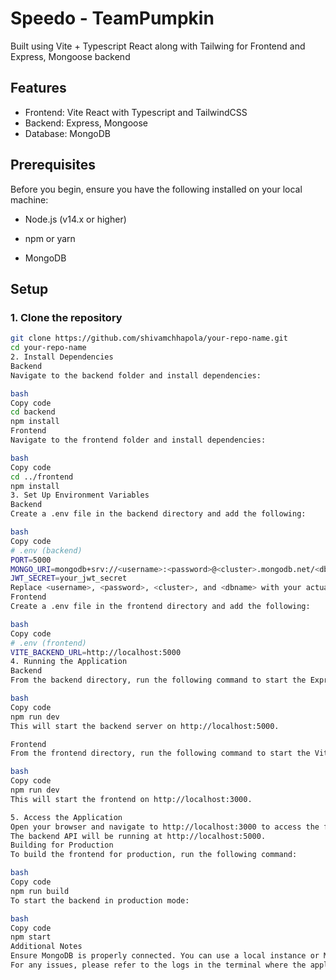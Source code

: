 # Speedo - TeamPumpkin

Built using Vite + Typescript React along with Tailwing for Frontend and Express, Mongoose backend

## Features

- Frontend: Vite React with Typescript and TailwindCSS
- Backend: Express, Mongoose
- Database: MongoDB

## Prerequisites

Before you begin, ensure you have the following installed on your local machine:

- Node.js (v14.x or higher)

- npm or yarn
- MongoDB

## Setup

### 1. Clone the repository

```bash
git clone https://github.com/shivamchhapola/your-repo-name.git
cd your-repo-name
2. Install Dependencies
Backend
Navigate to the backend folder and install dependencies:

bash
Copy code
cd backend
npm install
Frontend
Navigate to the frontend folder and install dependencies:

bash
Copy code
cd ../frontend
npm install
3. Set Up Environment Variables
Backend
Create a .env file in the backend directory and add the following:

bash
Copy code
# .env (backend)
PORT=5000
MONGO_URI=mongodb+srv://<username>:<password>@<cluster>.mongodb.net/<dbname>?retryWrites=true&w=majority
JWT_SECRET=your_jwt_secret
Replace <username>, <password>, <cluster>, and <dbname> with your actual MongoDB vector URI details.
Frontend
Create a .env file in the frontend directory and add the following:

bash
Copy code
# .env (frontend)
VITE_BACKEND_URL=http://localhost:5000
4. Running the Application
Backend
From the backend directory, run the following command to start the Express server:

bash
Copy code
npm run dev
This will start the backend server on http://localhost:5000.

Frontend
From the frontend directory, run the following command to start the Vite development server:

bash
Copy code
npm run dev
This will start the frontend on http://localhost:3000.

5. Access the Application
Open your browser and navigate to http://localhost:3000 to access the frontend.
The backend API will be running at http://localhost:5000.
Building for Production
To build the frontend for production, run the following command:

bash
Copy code
npm run build
To start the backend in production mode:

bash
Copy code
npm start
Additional Notes
Ensure MongoDB is properly connected. You can use a local instance or MongoDB Atlas with the vector URI format.
For any issues, please refer to the logs in the terminal where the application is running.
```
